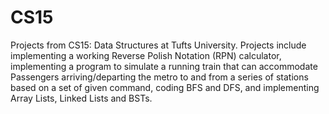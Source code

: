 # CS15
Projects from CS15: Data Structures at Tufts University. Projects include implementing a working Reverse Polish Notation (RPN) calculator, implementing a program to simulate a running train that can accommodate Passengers arriving/departing the metro to and from a series of stations based on a set of given command, coding BFS and DFS, and implementing Array Lists, Linked Lists and BSTs. 
